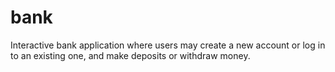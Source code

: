 # bank
Interactive bank application where users may create a new account or log in to an existing one, and make deposits or withdraw money.
